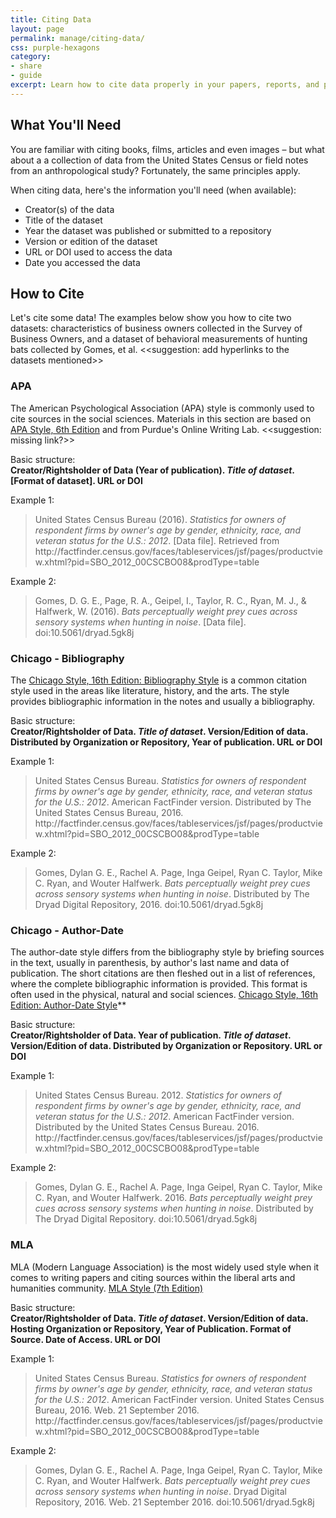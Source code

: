 ```yaml
---
title: Citing Data 
layout: page
permalink: manage/citing-data/
css: purple-hexagons
category: 
- share
- guide
excerpt: Learn how to cite data properly in your papers, reports, and presentations  
---
```


## What You'll Need 

You are familiar with citing books, films, articles and even images – but what about a a collection of data from the United States Census or field notes from an anthropological study? Fortunately, the same principles apply.

When citing data, here's the information you'll need (when available):

* Creator(s) of the data
* Title of the dataset
* Year the dataset was published or submitted to a repository
* Version or edition of the dataset
* URL or DOI used to access the data
* Date you accessed the data
 
## How to Cite 

Let's cite some data! The examples below show you how to cite two datasets: characteristics of business owners collected in the Survey of Business Owners, and a dataset of behavioral measurements of hunting bats collected by Gomes, et al. <<suggestion: add hyperlinks to the datasets mentioned>>

### APA 

The American Psychological Association (APA) style is commonly used to cite sources in the social sciences. Materials in this section are based on [APA Style, 6th Edition](https://owl.english.purdue.edu/owl/resource/560/01/) and from Purdue's Online Writing Lab. <<suggestion: missing link?>>


Basic structure: <br>
**Creator/Rightsholder of Data (Year of publication). <i>Title of dataset</i>. [Format of dataset]. URL or DOI**

Example 1:

> United States Census Bureau (2016). <i>Statistics for owners of respondent firms by owner's age by gender, ethnicity, race, and veteran status for the U.S.: 2012</i>. [Data file]. Retrieved from ht<i></i>tp://factfinder.census.gov/faces/tableservices/jsf/pages/productview.xhtml?pid=SBO_2012_00CSCBO08&prodType=table

Example 2:

> Gomes, D. G. E., Page, R. A., Geipel, I., Taylor, R. C., Ryan, M. J., & Halfwerk, W. (2016). <i>Bats perceptually weight prey cues across sensory systems when hunting in noise</i>. [Data file].	doi:10.5061/dryad.5gk8j


### Chicago - Bibliography 

The [Chicago Style, 16th Edition: Bibliography Style](http://www.chicagomanualofstyle.org/tools_citationguide.html) is a common citation style used in the areas like literature, history, and the arts. The style provides bibliographic information in the notes and usually a bibliography.

Basic structure:<br>
**Creator/Rightsholder of Data. <i>Title of dataset</i>. Version/Edition of data. Distributed by Organization or Repository, Year of publication. URL or DOI**

Example 1:

> United States Census Bureau. <i>Statistics for owners of respondent firms by owner's age by gender, ethnicity, race, and veteran status for the U.S.: 2012</i>. American FactFinder version. Distributed by The United States Census Bureau, 2016. ht<i></i>tp://factfinder.census.gov/faces/tableservices/jsf/pages/productview.xhtml?pid=SBO_2012_00CSCBO08&prodType=table

Example 2:

> Gomes, Dylan G. E., Rachel A. Page, Inga Geipel, Ryan C. Taylor, Mike C. Ryan, and Wouter Halfwerk. <i>Bats perceptually weight prey cues across sensory systems when hunting in noise</i>. Distributed by The Dryad Digital Repository, 2016. doi:10.5061/dryad.5gk8j

### Chicago - Author-Date

The author-date style differs from the bibliography style by briefing sources in the text, usually in parenthesis, by author's last name and data of publication. The short citations are then fleshed out in a list of references, where the complete bibliographic information is provided. This format is often used in the physical, natural and social sciences. [Chicago Style, 16th Edition: Author-Date Style](http://www.chicagomanualofstyle.org/tools_citationguide.html)**

Basic structure:<br>
**Creator/Rightsholder of Data. Year of publication. <i>Title of dataset</i>. Version/Edition of data. Distributed by Organization or Repository. URL or DOI**

Example 1:

> United States Census Bureau. 2012. <i>Statistics for owners of respondent firms by owner's age by gender, ethnicity, race, and veteran status for the U.S.: 2012</i>. American FactFinder version. Distributed by the United States Census Bureau. 2016. ht<i></i>tp://factfinder.census.gov/faces/tableservices/jsf/pages/productview.xhtml?pid=SBO_2012_00CSCBO08&prodType=table

Example 2:

> Gomes, Dylan G. E., Rachel A. Page, Inga Geipel, Ryan C. Taylor, Mike C. Ryan, and Wouter Halfwerk. 2016. <i>Bats perceptually weight prey cues across sensory systems when hunting in noise</i>. Distributed by The Dryad Digital Repository. doi:10.5061/dryad.5gk8j

### MLA 

MLA (Modern Language Association) is the most widely used style when it comes to writing papers and citing sources within the liberal arts and humanities community. [MLA Style (7th Edition)](https://owl.english.purdue.edu/owl/resource/747/01/)


Basic structure:<br>
**Creator/Rightsholder of Data. <i>Title of dataset</i>. Version/Edition of data. Hosting Organization or Repository, Year of Publication. Format of Source. Date of Access. URL or DOI**

Example 1:

> United States Census Bureau. <i>Statistics for owners of respondent firms by owner's age by gender, ethnicity, race, and veteran status for the U.S.: 2012</i>. American FactFinder version. United States Census Bureau, 2016. Web. 21 September 2016. ht<i></i>tp://factfinder.census.gov/faces/tableservices/jsf/pages/productview.xhtml?pid=SBO_2012_00CSCBO08&prodType=table

Example 2:

> Gomes, Dylan G. E., Rachel A. Page, Inga Geipel, Ryan C. Taylor, Mike C. Ryan, and Wouter Halfwerk. <i>Bats perceptually weight prey cues across sensory systems when hunting in noise</i>. Dryad Digital Repository, 2016. Web. 21 September 2016. doi:10.5061/dryad.5gk8j
